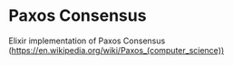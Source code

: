 # Paxos Consensus

Elixir implementation of Paxos Consensus (https://en.wikipedia.org/wiki/Paxos_(computer_science))
